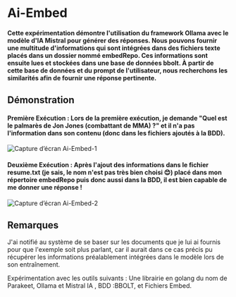 # Ai-Embed



####  Cette expérimentation démontre l'utilisation du framework Ollama avec le modèle d'IA Mistral pour générer des réponses. Nous pouvons fournir une multitude d'informations qui sont intégrées dans des fichiers texte placés dans un dossier nommé embedRepo. Ces informations sont ensuite lues et stockées dans une base de données bbolt. À partir de cette base de données et du prompt de l'utilisateur, nous recherchons les similarités afin de fournir une réponse pertinente.

## Démonstration

#### Première Exécution : Lors de la première exécution, je demande "Quel est le palmarès de Jon Jones (combattant de MMA) ?" et il n'a pas l'information dans son contenu (donc dans les fichiers ajoutés à la BDD).

![Capture d’écran Ai-Embed-1](https://github.com/user-attachments/assets/1a0852fd-fbcf-443c-b1f4-c35920b642c2)

####  Deuxième Exécution : Après l'ajout des informations dans le fichier resume.txt (je sais, le nom n'est pas très bien choisi 😊) placé dans mon répertoire embedRepo puis donc aussi dans la BDD, il est bien capable de me donner une réponse !

![Capture d’écran Ai-Embed-2](https://github.com/user-attachments/assets/b4b7f7b3-2579-40a6-8b64-63236310a61f)


## Remarques
J'ai notifié au système de se baser sur les documents que je lui ai fournis pour que l'exemple soit plus parlant, car il aurait dans ce cas précis pu récupérer les informations préalablement intégrées dans le modèle lors de son entraînement.

Expérimentation avec les outils suivants :
Une librairie en golang du nom de Parakeet,
Ollama et Mistral IA ,
BDD :BBOLT,
et Fichiers Embed.
